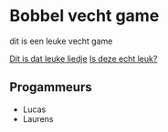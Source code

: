 # Bobbel vecht game
dit is een leuke vecht game

[Dit is dat leuke liedje](https://www.youtube.com/watch?v=qpMvS1Q1sos)
[Is deze echt leuk?](https://www.youtube.com/watch?v=bULrkalUpZ8&list=RDbULrkalUpZ8)
## Progammeurs

- Lucas
- Laurens

